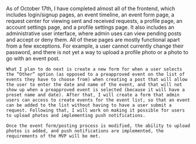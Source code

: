 

As of October 17th, I have completed almost all of the frontend, which includes login/signup pages, an event timeline, an event form page, a request center for viewing sent and received requests, a profile page, an account settings page, and a profile settings page. It also includes an administrative user interface, where admin uses can view pending posts and accept or deny them. All of these pages are mostly functional apart from a few exceptions. For example, a user cannot currently change their password, and there is not yet a way to upload a profile photo or a photo to go with an event post. 
	
	What I plan to do next is create a new form for when a user selects the “Other” option (as opposed to a preapproved event on the list of events they have to choose from) when creating a post that will allow the user to enter the date and name of the event, and that will not show up when a preapproved event is selected (because it will have a preset name and date). After that, I will create a form that admin users can access to create events for the event list, so that an event can be added to the list without having to have a user submit a request. Following that, I will work on making it possible for users to upload photos and implementing push notifications.  
	
	Once the event form/posting process is modified, the ability to upload photos is added, and push notifications are implemented, the requirements of the MVP will be met. 


